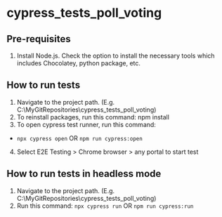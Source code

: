 # cypress_tests_poll_voting

## Pre-requisites
1. Install Node.js. Check the option to install the necessary tools which includes Chocolatey, python package, etc.

## How to run tests
1. Navigate to the project path. (E.g. C:\MyGitRepositories\cypress_tests_poll_voting)
2. To reinstall packages, run this command: npm install
3. To open cypress test runner, run this command:
* ```npx cypress open```
OR
```npm run cypress:open```
4. Select E2E Testing > Chrome browser > any portal to start test


## How to run tests in headless mode
1. Navigate to the project path. (E.g. C:\MyGitRepositories\cypress_tests_poll_voting)
2. Run this command: 
```npx cypress run```
OR
```npm run cypress:run```